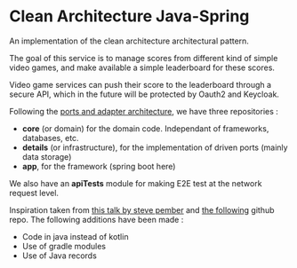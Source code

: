 # Clean Architecture Java-Spring

An implementation of the clean architecture architectural pattern.

The goal of this service is to manage scores from different kind of simple video games,
and make available a simple leaderboard for these scores.

Video game services can push their score to the leaderboard through a secure API, which in the
future will be protected by Oauth2 and Keycloak.


Following the  [ports and adapter architecture](https://codesoapbox.dev/ports-adapters-aka-hexagonal-architecture-explained/), we have three repositories :
- **core** (or domain) for the domain code. Independant of frameworks, databases, etc.
- **details** (or infrastructure), for the implementation of driven ports (mainly data storage)
- **app**, for the framework (spring boot here) 

We also have an **apiTests** module for making E2E test at the network request level.

Inspiration taken from [this talk by steve pember](https://www.youtube.com/watch?v=mbNzUkNjrnA) and [the following](https://github.com/spember/spring-shoestore) github repo.
The following additions have been made :
- Code in java instead of kotlin
- Use of gradle modules
- Use of Java records